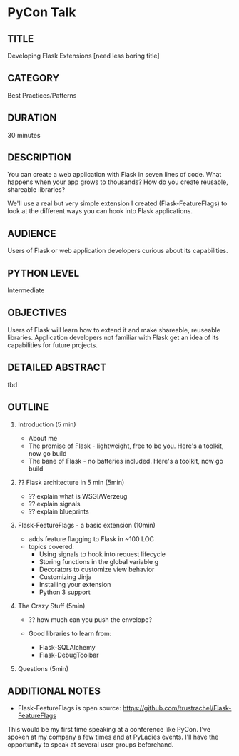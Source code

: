 PyCon Talk 
==========

TITLE
------
Developing Flask Extensions [need less boring title]

CATEGORY
---------

Best Practices/Patterns

DURATION
--------

30 minutes

DESCRIPTION
-----------

You can create a web application with Flask in seven lines of code. What happens when your app grows to thousands? How do you create reusable, shareable libraries?

We'll use a real but very simple extension I created (Flask-FeatureFlags) to look at the different ways you can hook into Flask applications. 


AUDIENCE
--------
Users of Flask or web application developers curious about its capabilities. 

PYTHON LEVEL
------------

Intermediate

OBJECTIVES
----------

Users of Flask will learn how to extend it and make shareable, reuseable libraries. Application developers not familiar with Flask get an idea of its capabilities for future projects.

DETAILED ABSTRACT
-----------------

tbd

OUTLINE
-------

1. Introduction (5 min)
	* About me
 	* The promise of Flask - lightweight, free to be you.  Here's a toolkit, now go build
 	* The bane of Flask - no batteries included. Here's a toolkit, now go build

2. ?? Flask architecture in 5 min (5min)
	* ?? explain what is WSGI/Werzeug
	* ?? explain signals
	* ?? explain blueprints

3. Flask-FeatureFlags - a basic extension (10min) 
	* adds feature flagging to Flask in ~100 LOC
	* topics covered:
		- Using signals to hook into request lifecycle
		- Storing functions in the global variable g
		- Decorators to customize view behavior
		- Customizing Jinja
		- Installing your extension
		- Python 3 support

5. The Crazy Stuff (5min)
	* ?? how much can you push the envelope?

	* Good libraries to learn from:
		- Flask-SQLAlchemy
		- Flask-DebugToolbar

6. Questions (5min)

ADDITIONAL NOTES
-----------------

* Flask-FeatureFlags is open source: https://github.com/trustrachel/Flask-FeatureFlags

This would be my first time speaking at a conference like PyCon. I’ve spoken at my company a few times and at PyLadies events. I'll have the opportunity to speak at several user groups beforehand.


